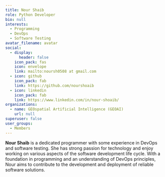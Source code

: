 ```yaml
---
title: Nour Shaib
role: Python Developer
bio: null
interests:
  - Programming
  - DevOps
  - Software Testing  
avatar_filename: avatar
social:
  - display:
      header: false
    icon_pack: fas
    icon: envelope
    link: mailto:noursh0508 at gmail.com
  - icon: github
    icon_pack: fab
    link: https://github.com/nourshoaib
  - icon: linkedin
    icon_pack: fab
    link: https://www.linkedin.com/in/nour-shoaib/
organizations:
  - name: GEOspatial Artificial Intelligence (GEOAI)
    url: null
superuser: false
user_groups:
  - Members
---
```


**Nour Shaib** is a dedicated programmer with some experience in DevOps and software testing. She has strong passion for technology and enjoy working on various aspects of the software development life cycle. With a foundation in programming and an understanding of DevOps principles, Nour aims to contribute to the development and deployment of reliable software solutions.
